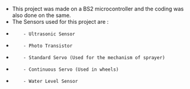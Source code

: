 - This project was made on a BS2 microcontroller and the coding was also done on the same.
- The Sensors used for this project are :
-         - Ultrasonic Sensor
-         - Photo Transistor
-         - Standard Servo (Used for the mechanism of sprayer)
-         - Continuous Servo (Used in wheels)
-         - Water Level Sensor
